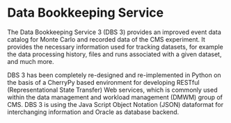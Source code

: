 Data Bookkeeping Service
========================

The Data Bookkeeping Service 3 (DBS 3) provides an improved event data catalog for Monte Carlo and recorded data of the CMS experiment.
It provides the necessary information used for tracking datasets, for example the data processing history, files and runs associated with a given dataset, and much more.

DBS 3 has been completely re-designed and re-implemented in Python on the basis of a CherryPy based environment for developing RESTful (Representational State Transfer) Web services,
which is commonly used within the data management and workload management (DMWM) group of CMS.
DBS 3 is using the Java Script Object Notation (JSON) dataformat for interchanging information and Oracle as database backend.
